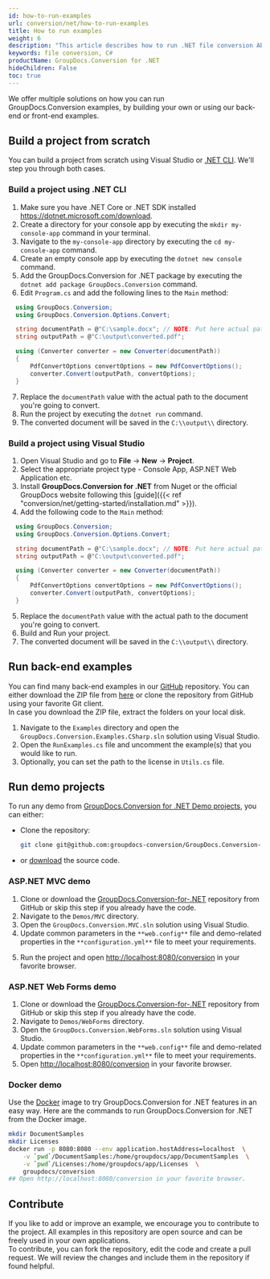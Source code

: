 ```yaml
---
id: how-to-run-examples
url: conversion/net/how-to-run-examples
title: How to run examples
weight: 6
description: "This article describes how to run .NET file conversion API code examples."
keywords: file conversion, C#
productName: GroupDocs.Conversion for .NET
hideChildren: False
toc: true
---
```

<!--
{{< alert style="warning" >}}Before running an example make sure that GroupDocs.Conversion has been installed successfully.{{< /alert >}}

This article describes how to run .NET file conversion API code examples.
-->
We offer multiple solutions on how you can run GroupDocs.Conversion examples, by building your own or using our back-end or front-end examples.

<!--Please choose one from the following list:-->

## Build a project from scratch

You can build a project from scratch using Visual Studio or [.NET CLI](https://docs.microsoft.com/en-us/dotnet/core/tools/). We'll step you through both cases.

### Build a project using .NET CLI

1. Make sure you have .NET Core or .NET SDK installed <https://dotnet.microsoft.com/download>.
2. Create a directory for your console app by executing the `mkdir my-console-app` command in your terminal.
3. Navigate to the `my-console-app` directory by executing the `cd my-console-app` command.
4. Create an empty console app by executing the `dotnet new console` command.
5. Add the GroupDocs.Conversion for .NET package by executing the `dotnet add package GroupDocs.Conversion` command.
6. Edit `Program.cs` and add the following lines to the `Main` method:
  
  ```csharp
    using GroupDocs.Conversion;
	using GroupDocs.Conversion.Options.Convert;

    string documentPath = @"C:\sample.docx"; // NOTE: Put here actual path for your document
    string outputPath = @"C:\output\converted.pdf";
  
    using (Converter converter = new Converter(documentPath))
    {
        PdfConvertOptions convertOptions = new PdfConvertOptions();
        converter.Convert(outputPath, convertOptions);
    }
  ```
  
7. Replace the `documentPath` value with the actual path to the document you're going to convert.
8. Run the project by executing the `dotnet run` command.
9. The converted document will be saved in the `C:\\output\\` directory.

### Build a project using Visual Studio

1. Open Visual Studio and go to **File** -> **New** -> **Project**.
2. Select the appropriate project type - Console App, ASP.NET Web Application etc.
3. Install **GroupDocs.Conversion for .NET** from Nuget or the official GroupDocs website following this [guide]({{< ref "conversion/net/getting-started/installation.md" >}}).
4. Add the following code to the `Main` method:

  ```csharp
    using GroupDocs.Conversion;
	using GroupDocs.Conversion.Options.Convert;

    string documentPath = @"C:\sample.docx"; // NOTE: Put here actual path for your document
    string outputPath = @"C:\output\converted.pdf";
  
    using (Converter converter = new Converter(documentPath))
    {
        PdfConvertOptions convertOptions = new PdfConvertOptions();
        converter.Convert(outputPath, convertOptions);
    }
  ```

5. Replace the `documentPath` value with the actual path to the document you're going to convert.
6. Build and Run your project.
7. The converted document will be saved in the `C:\\output\\` directory.

## Run back-end examples

You can find many back-end examples in our [GitHub](https://github.com/groupdocs-conversion/GroupDocs.Conversion-for-.NET) repository. You can either download the ZIP file from [here](https://github.com/groupdocs-conversion/GroupDocs.Conversion-for-.NET/archive/master.zip) or clone the repository from GitHub using your favorite Git client.  
In case you download the ZIP file, extract the folders on your local disk.

1. Navigate to the `Examples` directory and open the `GroupDocs.Conversion.Examples.CSharp.sln` solution using Visual Studio.
2. Open the `RunExamples.cs` file and uncomment the example(s) that you would like to run.
3. Optionally, you can set the path to the license in `Utils.cs` file.

## Run demo projects

To run any demo from [GroupDocs.Conversion for .NET Demo projects](https://github.com/groupdocs-conversion/GroupDocs.Conversion-for-.NET/tree/master/Demos/), you can either:

* Clone the repository:

  ```bash
  git clone git@github.com:groupdocs-conversion/GroupDocs.Conversion-for-.NET.git  
  ```

* or [download](https://github.com/groupdocs-conversion/GroupDocs.Conversion-for-.NET/archive/master.zip) the source code.

### ASP.NET MVC demo

1. Clone or download the [GroupDocs.Conversion-for-.NET](https://github.com/groupdocs-conversion/GroupDocs.Conversion-for-.NET) repository from GitHub or skip this step if you already have the code.
2. Navigate to the `Demos/MVC` directory.
3. Open the `GroupDocs.Conversion.MVC.sln` solution using Visual Studio.
4. Update common parameters in the `**web.config**` file and demo-related properties in the `**configuration.yml**` file to meet your requirements.
<!--
 see more about configuring the demo at ["Configuration"](https://github.com/groupdocs-conversion/GroupDocs.Conversion-for-.NET/tree/master/Demos/MVC#configuration) section. -->
5. Run the project and open [http://localhost:8080/conversion](http://localhost:8080/conversion) in your favorite browser.
<!--
{{< alert style="info" >}}

For more details about demo configuration please refer to ["Configuration"](https://github.com/groupdocs-conversion/GroupDocs.Conversion-for-.NET/tree/master/Demos/MVC#configuration) section.

{{< /alert >}}
-->
### ASP.NET Web Forms demo

1. Clone or download the [GroupDocs.Conversion-for-.NET](https://github.com/groupdocs-conversion/GroupDocs.Conversion-for-.NET) repository from GitHub or skip this step if you already have the code.
2. Navigate to `Demos/WebForms` directory.
3. Open the `GroupDocs.Conversion.WebForms.sln` solution using Visual Studio.
4. Update common parameters in the `**web.config**` file and demo-related properties in the `**configuration.yml**` file to meet your requirements.
5. Open [http://localhost:8080/conversion](http://localhost:8080/conversion) in your favorite browser.

<!--
{{< alert style="info" >}}

For more details about demo configuration please refer to ["Configuration"](https://github.com/groupdocs-conversion/GroupDocs.Conversion-for-.NET/tree/master/Demos/WebForms#configuration) section.

{{< /alert >}}
-->
### Docker demo

Use the [Docker](https://www.docker.com/) image to try GroupDocs.Conversion for .NET features in an easy way. Here are the commands to run GroupDocs.Conversion for .NET from the Docker image.

```bash
mkdir DocumentSamples
mkdir Licenses
docker run -p 8080:8080 --env application.hostAddress=localhost  \
    -v `pwd`/DocumentSamples:/home/groupdocs/app/DocumentSamples  \
    -v `pwd`/Licenses:/home/groupdocs/app/Licenses  \
    groupdocs/conversion
## Open http://localhost:8080/conversion in your favorite browser.
```

## Contribute

If you like to add or improve an example, we encourage you to contribute to the project. All examples in this repository are open source and can be freely used in your own applications.  
To contribute, you can fork the repository, edit the code and create a pull request. We will review the changes and include them in the repository if found helpful.

